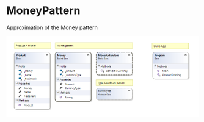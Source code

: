 # MoneyPattern
Approximation of the Money pattern

![screenshot](https://raw.githubusercontent.com/J0rgeSerran0/MoneyPattern/master/ClassDiagram.png)